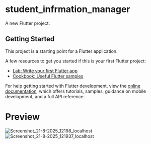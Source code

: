 # student_infrmation_manager

A new Flutter project.

## Getting Started

This project is a starting point for a Flutter application.

A few resources to get you started if this is your first Flutter project:

- [Lab: Write your first Flutter app](https://docs.flutter.dev/get-started/codelab)
- [Cookbook: Useful Flutter samples](https://docs.flutter.dev/cookbook)

For help getting started with Flutter development, view the
[online documentation](https://docs.flutter.dev/), which offers tutorials,
samples, guidance on mobile development, and a full API reference.
# Preview
![Screenshot_21-8-2025_12198_localhost](https://github.com/user-attachments/assets/0d69226c-e5ba-45a9-8c03-56595c4a2bb3)
![Screenshot_21-8-2025_121937_localhost](https://github.com/user-attachments/assets/71cad646-8738-4a44-933f-8c9028618f5b)

